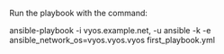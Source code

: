 Run the playbook with the command:

ansible-playbook -i vyos.example.net, -u ansible -k -e ansible_network_os=vyos.vyos.vyos first_playbook.yml
